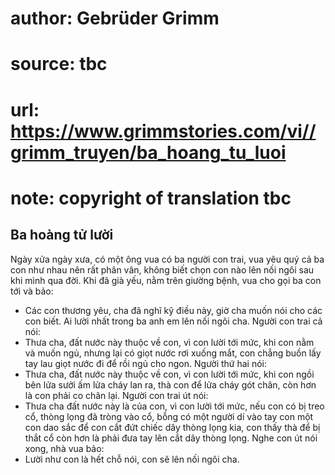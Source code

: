 # author: Gebrüder Grimm
# source: tbc
# url: https://www.grimmstories.com/vi//grimm_truyen/ba_hoang_tu_luoi
# note: copyright of translation tbc

## Ba hoàng tử lười 

Ngày xửa ngày xưa, có một ông vua có ba người con trai, vua yêu quý cả
ba con như nhau nên rất phân vân, không biết chọn con nào lên nối ngôi
sau khi mình qua đời. Khi đã già yếu, nằm trên giường bệnh, vua cho gọi
ba con tới và bảo:
- Các con thương yêu, cha đã nghĩ kỹ điều này, giờ cha muốn nói cho các
con biết. Ai lười nhất trong ba anh em lên nối ngôi cha.
Người con trai cả nói:
- Thưa cha, đất nước này thuộc về con, vì con lười tới mức, khi con nằm
và muốn ngủ, nhưng lại có giọt nước rơi xuống mắt, con chẳng buồn lấy
tay lau giọt nước đi để rồi ngủ cho ngon.
Người thứ hai nói:
- Thưa cha, đất nước này thuộc về con, vì con lười tới mức, khi con ngồi
bên lửa sưởi ấm lửa cháy lan ra, thà con để lửa cháy gót chân, còn hơn
là con phải co chân lại.
Người con trai út nói:
- Thưa cha đất nước này là của con, vì con lười tới mức, nếu con có bị
treo cổ, thòng lọng đã tròng vào cổ, bỗng có một người dí vào tay con
một con dao sắc để con cắt đứt chiếc dây thòng lọng kia, con thấy thà để
bị thắt cổ còn hơn là phải đưa tay lên cắt dây thòng lọng.
Nghe con út nói xong, nhà vua bảo:
- Lười như con là hết chỗ nói, con sẽ lên nối ngôi cha.
